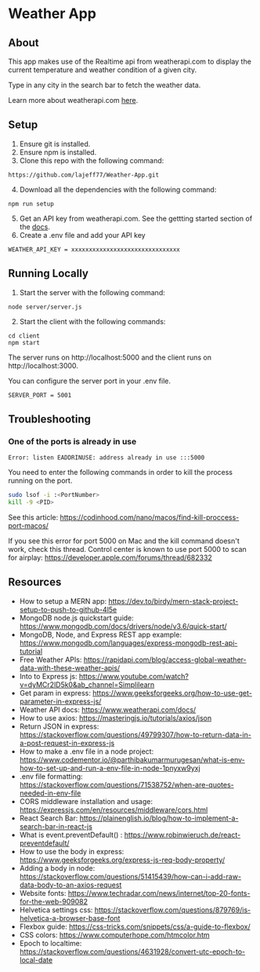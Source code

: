 # Weather App

## About
This app makes use of the Realtime api from weatherapi.com to display the current temperature and weather condition of a given city. 

Type in any city in the search bar to fetch the weather data.

Learn more about weatherapi.com [here](https://www.weatherapi.com/).

## Setup
1. Ensure git is installed.
2. Ensure npm is installed.
3. Clone this repo with the following command:
``` 
https://github.com/lajeff77/Weather-App.git 
```
4. Download all the dependencies with the following command:
```
npm run setup
```
5. Get an API key from weatherapi.com. See the gettting started section of the [docs](https://www.weatherapi.com/docs/).
6. Create a .env file and add your API key

```
WEATHER_API_KEY = xxxxxxxxxxxxxxxxxxxxxxxxxxxxxxx
```

## Running Locally
1. Start the server with the following command: 
```
node server/server.js  
```

2. Start the client with the following commands: 
```
cd client
npm start
```
The server runs on http://localhost:5000 and the client runs on http://localhost:3000.

You can configure the server port in your .env file.

```
SERVER_PORT = 5001
```

## Troubleshooting

### One of the ports is already in use

```
Error: listen EADDRINUSE: address already in use :::5000
```

You need to enter the following commands in order to kill the process running on the port.

```bash
sudo lsof -i :<PortNumber>
kill -9 <PID>
```

See this article: https://codinhood.com/nano/macos/find-kill-proccess-port-macos/

If you see this error for port 5000 on Mac and the kill command doesn't work, check this thread. Control center is known to use port 5000 to scan for airplay: https://developer.apple.com/forums/thread/682332

## Resources
 - How to setup a MERN app: https://dev.to/birdy/mern-stack-project-setup-to-push-to-github-4l5e
 - MongoDB node.js quickstart guide: https://www.mongodb.com/docs/drivers/node/v3.6/quick-start/ 
 - MongoDB, Node, and Express REST app example: https://www.mongodb.com/languages/express-mongodb-rest-api-tutorial
 - Free Weather APIs: https://rapidapi.com/blog/access-global-weather-data-with-these-weather-apis/
 - Into to Express js: https://www.youtube.com/watch?v=dyMCr2lD5k0&ab_channel=Simplilearn
 - Get param in express: https://www.geeksforgeeks.org/how-to-use-get-parameter-in-express-js/
 - Weather API docs: https://www.weatherapi.com/docs/
 - How to use axios: https://masteringjs.io/tutorials/axios/json
 - Return JSON in express: https://stackoverflow.com/questions/49799307/how-to-return-data-in-a-post-request-in-express-js
 - How to make a .env file in a node project: https://www.codementor.io/@parthibakumarmurugesan/what-is-env-how-to-set-up-and-run-a-env-file-in-node-1pnyxw9yxj
 - .env file formatting: https://stackoverflow.com/questions/71538752/when-are-quotes-needed-in-env-file
 - CORS middleware installation and usage: https://expressjs.com/en/resources/middleware/cors.html
 - React Search Bar: https://plainenglish.io/blog/how-to-implement-a-search-bar-in-react-js
 - What is event.preventDefault() : https://www.robinwieruch.de/react-preventdefault/
 - How to use the body in express: https://www.geeksforgeeks.org/express-js-req-body-property/
 - Adding a body in node: https://stackoverflow.com/questions/51415439/how-can-i-add-raw-data-body-to-an-axios-request
 - Website fonts: https://www.techradar.com/news/internet/top-20-fonts-for-the-web-909082
 - Helvetica settings css: https://stackoverflow.com/questions/879769/is-helvetica-a-browser-base-font
 - Flexbox guide: https://css-tricks.com/snippets/css/a-guide-to-flexbox/
 - CSS colors: https://www.computerhope.com/htmcolor.htm 
 - Epoch to localtime: https://stackoverflow.com/questions/4631928/convert-utc-epoch-to-local-date
